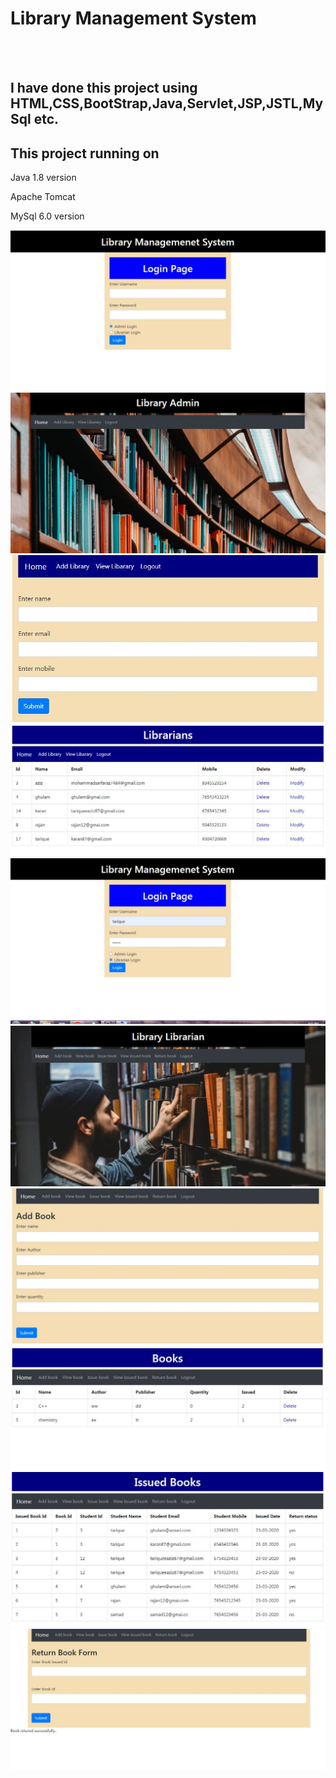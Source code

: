 <h1>Library Management System</h1><br><br>
<h2>I have done this project using HTML,CSS,BootStrap,Java,Servlet,JSP,JSTL,MySql etc.</h>
<h2>This project running on</h2>
<p>Java 1.8 version</p>
<p1>Apache Tomcat</p>
<p>MySql 6.0 version</p>
<img src="ScreenShort/Capture.JPG">
<img src="ScreenShort/LibraryAdmin.JPG">
<img src="ScreenShort/AddLibrary.JPG">
<img src="ScreenShort/ViewLibrarian.JPG">
<img src="ScreenShort/Capture2.JPG">
<img src="ScreenShort/LibraryHome.JPG">
<img src="ScreenShort/AddBook.JPG">
<img src="ScreenShort/ViewBook.JPG">
<img src="ScreenShort/ViewIssuedBook.JPG">
<img src="ScreenShort/ReturnedBook.JPG">


